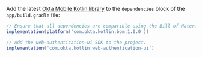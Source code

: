 Add the latest [Okta Mobile Kotlin library](https://github.com/okta/okta-mobile-kotlin) to the `dependencies` block of the `app/build.gradle` file:

```gradle
// Ensure that all dependencies are compatible using the Bill of Materials (BOM).
implementation(platform('com.okta.kotlin:bom:1.0.0'))

// Add the web-authentication-ui SDK to the project.
implementation('com.okta.kotlin:web-authentication-ui')
```
